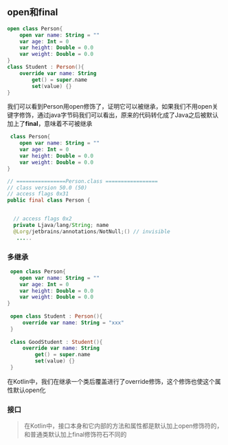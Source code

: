 ## open和final
```kotlin
open class Person{
    open var name: String = ""
    var age: Int = 0
    var height: Double = 0.0
    var weight: Double = 0.0
}
class Student : Person(){
    override var name: String
        get() = super.name
        set(value) {}
}
```
我们可以看到Person用open修饰了，证明它可以被继承，如果我们不用open关键字修饰，通过java字节码我们可以看出，原来的代码转化成了Java之后被默认加上了**final**，意味着不可被继承

```kotlin
 class Person{
    open var name: String = ""
    var age: Int = 0
    var height: Double = 0.0
    var weight: Double = 0.0
}
```
```java
// ================Person.class =================
// class version 50.0 (50)
// access flags 0x31
public final class Person {


  // access flags 0x2
  private Ljava/lang/String; name
  @Lorg/jetbrains/annotations/NotNull;() // invisible
   .....
```

### 多继承
```kotlin
 open class Person{
    open var name: String = ""
    var age: Int = 0
    var height: Double = 0.0
    var weight: Double = 0.0
}
 
 open class Student : Person(){
     override var name: String = "xxx"
 }
 
 class GoodStudent : Student(){
     override var name: String
         get() = super.name
         set(value) {}
 }
```

在Kotlin中，我们在继承一个类后覆盖进行了override修饰，这个修饰也使这个属性默认open化

### 接口
> 在Kotlin中，接口本身和它内部的方法和属性都是默认加上open修饰符的，和普通类默认加上final修饰符石不同的
